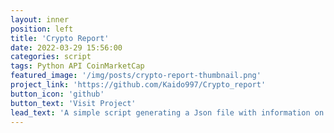 ```yaml
---
layout: inner
position: left
title: 'Crypto Report'
date: 2022-03-29 15:56:00
categories: script
tags: Python API CoinMarketCap
featured_image: '/img/posts/crypto-report-thumbnail.png'
project_link: 'https://github.com/Kaido997/Crypto_report'
button_icon: 'github'
button_text: 'Visit Project'
lead_text: 'A simple script generating a Json file with information on cryptocurrencies'
---
```

